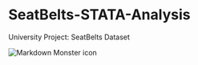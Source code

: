 # SeatBelts-STATA-Analysis
University Project: SeatBelts Dataset

<img src="https://github.com/Thore97/SeatBelts-STATA-Analysis/blob/main/cover.png?raw=true"
     alt="Markdown Monster icon"
     style="float: left; margin-right: 10px;" />
